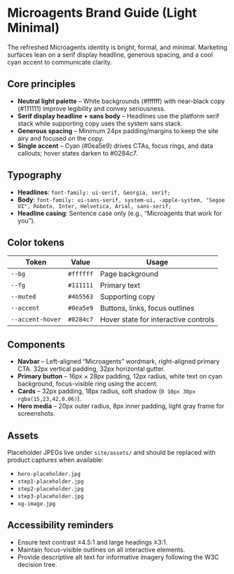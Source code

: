 # Microagents Brand Guide (Light Minimal)

The refreshed Microagents identity is bright, formal, and minimal. Marketing surfaces lean on a serif display headline, generous spacing, and a cool cyan accent to communicate clarity.

## Core principles
- **Neutral light palette** – White backgrounds (#ffffff) with near-black copy (#111111) improve legibility and convey seriousness.
- **Serif display headline + sans body** – Headlines use the platform serif stack while supporting copy uses the system sans stack.
- **Generous spacing** – Minimum 24px padding/margins to keep the site airy and focused on the copy.
- **Single accent** – Cyan (#0ea5e9) drives CTAs, focus rings, and data callouts; hover states darken to #0284c7.

## Typography
- **Headlines**: `font-family: ui-serif, Georgia, serif;`
- **Body**: `font-family: ui-sans-serif, system-ui, -apple-system, "Segoe UI", Roboto, Inter, Helvetica, Arial, sans-serif;`
- **Headline casing**: Sentence case only (e.g., “Microagents that work for you”).

## Color tokens
| Token | Value | Usage |
| ----- | ----- | ----- |
| `--bg` | `#ffffff` | Page background |
| `--fg` | `#111111` | Primary text |
| `--muted` | `#4b5563` | Supporting copy |
| `--accent` | `#0ea5e9` | Buttons, links, focus outlines |
| `--accent-hover` | `#0284c7` | Hover state for interactive controls |

## Components
- **Navbar** – Left-aligned “Microagents” wordmark, right-aligned primary CTA. 32px vertical padding, 32px horizontal gutter.
- **Primary button** – 16px × 28px padding, 12px radius, white text on cyan background, focus-visible ring using the accent.
- **Cards** – 32px padding, 18px radius, soft shadow (`0 10px 30px rgba(15,23,42,0.06)`).
- **Hero media** – 20px outer radius, 8px inner padding, light gray frame for screenshots.

## Assets
Placeholder JPEGs live under `site/assets/` and should be replaced with product captures when available:
- `hero-placeholder.jpg`
- `step1-placeholder.jpg`
- `step2-placeholder.jpg`
- `step3-placeholder.jpg`
- `og-image.jpg`

## Accessibility reminders
- Ensure text contrast ≥4.5:1 and large headings ≥3:1.
- Maintain focus-visible outlines on all interactive elements.
- Provide descriptive alt text for informative imagery following the W3C decision tree.
